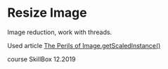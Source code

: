 # Resize Image

Image reduction, work with threads.

Used article <a href="https://web.archive.org/web/20080516181120/http://today.java.net/pub/a/today/2007/04/03/perils-of-image-getscaledinstance.html#best-frienemies">The Perils of Image.getScaledInstance()</a>

course SkillBox 12.2019
